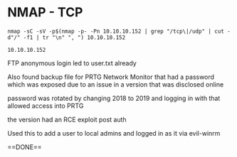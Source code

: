 # NMAP - TCP

```nmap-oneliner
nmap -sC -sV -p$(nmap -p- -Pn 10.10.10.152 | grep "/tcp\|/udp" | cut -d"/" -f1 | tr "\n" ", ") 10.10.10.152
```

```target
10.10.10.152
```

FTP anonymous login led to user.txt already

Also found backup file for PRTG Network Monitor that had a password which was exposed due to an issue in a version that was disclosed online

password was rotated by changing 2018 to 2019 and logging in with that allowed access into PRTG

the version had an RCE exploit post auth

Used this to add a user to local admins and logged in as it via evil-winrm

==DONE==
